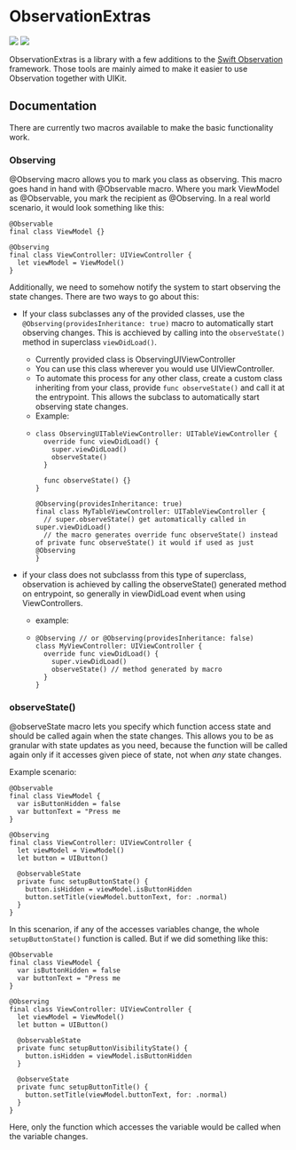 # ObservationExtras
[![](https://img.shields.io/endpoint?url=https%3A%2F%2Fswiftpackageindex.com%2Fapi%2Fpackages%2FDominikGrodl%2FObservationExtras%2Fbadge%3Ftype%3Dswift-versions)](https://swiftpackageindex.com/DominikGrodl/ObservationExtras)
[![](https://img.shields.io/endpoint?url=https%3A%2F%2Fswiftpackageindex.com%2Fapi%2Fpackages%2FDominikGrodl%2FObservationExtras%2Fbadge%3Ftype%3Dplatforms)](https://swiftpackageindex.com/DominikGrodl/ObservationExtras)

ObservationExtras is a library with a few additions to the [Swift Observation](https://developer.apple.com/documentation/observation) framework. 
Those tools are mainly aimed to make it easier to use Observation together with UIKit.

## Documentation

There are currently two macros available to make the basic functionality work.

### Observing

@Observing macro allows you to mark you class as observing. This macro goes hand in hand with @Observable macro. Where you mark ViewModel as @Observable, you mark the recipient as @Observing. In a real world scenario, it would look something like this:

```
@Observable 
final class ViewModel {}

@Observing 
final class ViewController: UIViewController {
  let viewModel = ViewModel()
}
```

Additionally, we need to somehow notify the system to start observing the state changes. There are two ways to go about this:

- If your class subclasses any of the provided classes, use the `@Observing(providesInheritance: true)` macro to automatically start observing changes. This is acchieved by calling into the `observeState()` method in superclass `viewDidLoad()`.
  - Currently provided class is ObservingUIViewController
  - You can use this class wherever you would use UIViewController.
  - To automate this process for any other class, create a custom class inheriting from your class, provide `func observeState()` and call it at the entrypoint. This allows the subclass to automatically start observing state changes.
  - Example:
  - ```
    class ObservingUITableViewController: UITableViewController {
      override func viewDidLoad() {
        super.viewDidLoad()
        observeState()
      }
    
      func observeState() {}
    }

    @Observing(providesInheritance: true)
    final class MyTableViewController: UITableViewController {
      // super.observeState() get automatically called in super.viewDidLoad()
      // the macro generates override func observeState() instead of private func observeState() it would if used as just @Observing
    }
    ```
    
- if your class does not subclasss from this type of superclass, observation is achieved by calling the observeState() generated method on entrypoint, so generally in viewDidLoad event when using ViewControllers.
  - example:
  - ```
    @Observing // or @Observing(providesInheritance: false)
    class MyViewController: UIViewController {
      override func viewDidLoad() {
        super.viewDidLoad()
        observeState() // method generated by macro
      }
    }
    ```


### observeState()

@observeState macro lets you specify which function access state and should be called again when the state changes. This allows you to be as granular with state updates as you need, because the function will be called again only if it accesses given piece of state, not when *any* state changes. 

Example scenario:

```
@Observable 
final class ViewModel {
  var isButtonHidden = false
  var buttonText = "Press me
}

@Observing 
final class ViewController: UIViewController {
  let viewModel = ViewModel()
  let button = UIButton()

  @observableState
  private func setupButtonState() {
    button.isHidden = viewModel.isButtonHidden
    button.setTitle(viewModel.buttonText, for: .normal)
  }
}
```

In this scenarion, if any of the accesses variables change, the whole `setupButtonState()` function is called. But if we did something like this:
```
@Observable 
final class ViewModel {
  var isButtonHidden = false
  var buttonText = "Press me
}

@Observing 
final class ViewController: UIViewController {
  let viewModel = ViewModel()
  let button = UIButton()

  @observableState
  private func setupButtonVisibilityState() {
    button.isHidden = viewModel.isButtonHidden
  }

  @observeState
  private func setupButtonTitle() {
    button.setTitle(viewModel.buttonText, for: .normal)
  }
}
```

Here, only the function which accesses the variable would be called when the variable changes.
